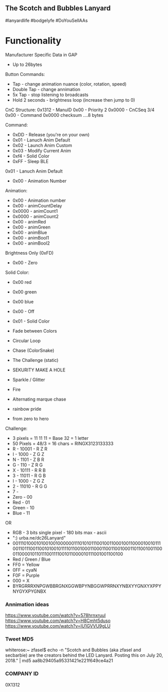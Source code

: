 ## The Scotch and Bubbles Lanyard
 #lanyardlife #bodgelyfe #DoYouSellAAs

Functionality
=============

Manufacturer Specific Data in GAP
 - Up to 26bytes

Button Commands:
 - Tap - change animation nuance (color, rotation, speed)
 - Double Tap - change annimation
 - 5x Tap - stop listening to broadcasts
 - Hold 2 seconds - brightness loop (increase then jump to 0)

CnC Structure:
  0x1312 - ManuID
  0x00 - Priority 2
  0x0000 - CnCSeq 3/4
  0x00 - Command
  0x0000 checksum
  ....8 bytes

Command:
 * 0xDD - Release (you're on your own)
 * 0x01 - Lanuch Anim Default
 * 0x02 - Launch Anim Custom
 * 0x03 - Modify Current Anim
 * 0xf4 - Solid Color
 * 0xFF - Sleep BLE

0x01 - Lanuch Anim Default
 * 0x00 - Animation Number

Animation:
 * 0x00 - Animation number
 * 0x00 - animCountDelay
 * 0x0000 - animCount1
 * 0x0000 - animCount2
 * 0x00 - animRed
 * 0x00 - animGreen
 * 0x00 - animBlue
 * 0x00 - animBool1
 * 0x00 - animBool2

Brightness Only (0xFD)
 - 0x00 - Zero

Solid Color:
 * 0x00 red
 * 0x00 green
 * 0x00 blue

 * 0x00 - Off
 * 0x01 - Solid Color
 * Fade between Colors
 * Circular Loop
 * Chase (ColorSnake)
 * The Challenge (static)
 * SEKURITY MAKE A HOLE
 * Sparkle / Glitter
 * Fire
 * Alternating marque chase
 * rainbow pride
 * from zero to hero

Challenge:
  - 3 pixels = 11 11 11 = Base 32 = 1 letter
  - 50 Pixels = 48/3 = 16 chars = RINGX3123133333
  - R - 10001 - R Z R
  - I - 1000 - Z G Z
  - N - 1101 - Z B R
  - G - 110 - Z R G
  - X - 10111 - R R B
  - 3 - 11011 - R G B
  - I - 1000 - Z G Z
  - 2 - 11010 - R G G
  - 7 -
  - Zero - 00
  - Red - 01
  - Green - 10
  - Blue - 11

OR
  - RGB - 3 bits single pixel - 180 bits max - ascii
  - ":) urba.ne/dc26Lanyard"
  - 00111010001010010010000001110101011100100110001001100001001011100110111001100101001011110110010001100011001100100011011001001100011000010110111001111001011000010111001001100100
  - Red / Green / Blue
  - FF0 = Yellow
  - 0FF = cyaN
  - F0F = Purple
  - 000 = X
  - BYRGRRRXNPGWBBRGNXGGWBPYNBGGWPRRNXYNBXYYGNXYXPPYNYGYXPYGNBX

### Annimation ideas

https://www.youtube.com/watch?v=578hrnxruuI
https://www.youtube.com/watch?v=H8Cmht5duso
https://www.youtube.com/watch?v=lU1GVVU9gLU

### Tweet MD5 
whiterose:~ zfasel$ echo -n "Scotch and Bubbles (aka zfasel and secbarbie) are the creators behind the LED Lanyard. Posting this on July 20, 2018." | md5
aa8b29405a95331421e221f649ce4a21

### COMPANY ID 
0X1312
